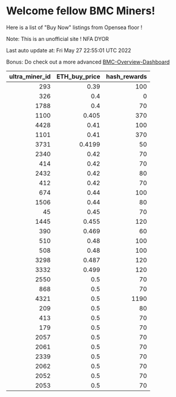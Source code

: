 # Welcome fellow BMC Miners!
Here is a list of "Buy Now" listings from Opensea floor !

Note: This is an unofficial site ! NFA DYOR

Last auto update at: Fri May 27 22:55:01 UTC 2022

Bonus: Do check out a more advanced [BMC-Overview-Dashboard](https://dune.com/defifunk/BMC-Overview-Dashboard)


|   ultra_miner_id |   ETH_buy_price |   hash_rewards |
|-----------------:|----------------:|---------------:|
|              293 |          0.39   |            100 |
|              326 |          0.4    |              0 |
|             1788 |          0.4    |             70 |
|             1100 |          0.405  |            370 |
|             4428 |          0.41   |            100 |
|             1101 |          0.41   |            370 |
|             3731 |          0.4199 |             50 |
|             2340 |          0.42   |             70 |
|              414 |          0.42   |             70 |
|             2432 |          0.42   |             80 |
|              412 |          0.42   |             70 |
|              674 |          0.44   |            100 |
|             1506 |          0.44   |             80 |
|               45 |          0.45   |             70 |
|             1445 |          0.455  |            120 |
|              390 |          0.469  |             60 |
|              510 |          0.48   |            100 |
|              508 |          0.48   |            100 |
|             3298 |          0.487  |            120 |
|             3332 |          0.499  |            120 |
|             2550 |          0.5    |             70 |
|              868 |          0.5    |             70 |
|             4321 |          0.5    |           1190 |
|              209 |          0.5    |             80 |
|              413 |          0.5    |             70 |
|              179 |          0.5    |             70 |
|             2057 |          0.5    |             70 |
|             2061 |          0.5    |             70 |
|             2339 |          0.5    |             70 |
|             2062 |          0.5    |             70 |
|             2052 |          0.5    |             70 |
|             2053 |          0.5    |             70 |